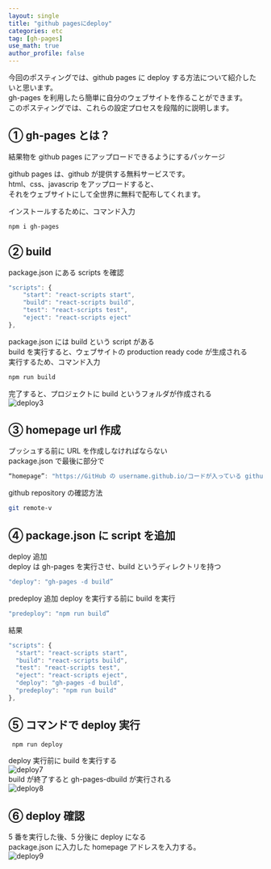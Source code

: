 ```yaml
---
layout: single
title: "github pagesにdeploy"
categories: etc
tag: [gh-pages]
use_math: true
author_profile: false
---
```


今回のポスティングでは、github pages に deploy する方法について紹介したいと思います。  
gh-pages を利用したら簡単に自分のウェブサイトを作ることができます。  
このポスティングでは、これらの設定プロセスを段階的に説明します。

## ① gh-pages とは？

結果物を github pages にアップロードできるようにするパッケージ

github pages は、github が提供する無料サービスです。  
html、css、javascrip をアップロードすると、  
それをウェブサイトにして全世界に無料で配布してくれます。

インストールするために、コマンド入力

```bash
npm i gh-pages
```

## ② build

package.json にある scripts を確認

```javascript
"scripts": {
    "start": "react-scripts start",
    "build": "react-scripts build",
    "test": "react-scripts test",
    "eject": "react-scripts eject"
},
```

package.json には build という script がある  
build を実行すると、ウェブサイトの production ready code が生成される  
実行するため、コマンド入力

```bash
npm run build
```

完了すると、プロジェクトに build というフォルダが作成される  
![deploy3]({{site.url}}/images/deploy/deploy3.png)

## ③ homepage url 作成

プッシュする前に URL を作成しなければならない  
package.json で最後に部分で

```javascript
“homepage”: "https://GitHub の username.github.io/コードが入っている github repository"
```

github repository の確認方法

```bash
git remote-v
```

## ④ package.json に script を追加

deploy 追加  
deploy は gh-pages を実行させ、build というディレクトリを持つ

```javascript
"deploy": "gh-pages -d build”
```

predeploy 追加
deploy を実行する前に build を実行

```javascript
"predeploy": "npm run build”
```

結果

```javascript
"scripts": {
  "start": "react-scripts start",
  "build": "react-scripts build",
  "test": "react-scripts test",
  "eject": "react-scripts eject",
  "deploy": "gh-pages -d build",
  "predeploy": "npm run build"
},
```

## ⑤ コマンドで deploy 実行

```bash
 npm run deploy
```

deploy 実行前に build を実行する  
![deploy7]({{site.url}}/images/deploy/deploy7.png)  
build が終了すると gh-pages-dbuild が実行される  
![deploy8]({{site.url}}/images/deploy/deploy8.png)

## ⑥ deploy 確認

5 番を実行した後、5 分後に deploy になる  
package.json に入力した homepage アドレスを入力する。  
![deploy9]({{site.url}}/images/deploy/deploy9.png)
